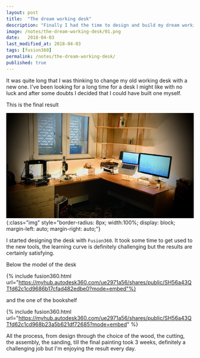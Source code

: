 ```yaml
---
layout: post
title:  "The dream working desk"
description: "Finally I had the time to design and build my dream working desk."
image: /notes/the-dream-working-desk/01.png
date:   2018-04-03
last_modified_at: 2018-04-03
tags: [fusion360]
permalink: /notes/the-dream-working-desk/
published: true
---
```

It was quite long that I was thinking to change my old working desk with a new one.
I've been looking for a long time for a desk I might like with no luck and after some doubts I decided that I could have built one myself.

This is the final result

![image](01.png){:class="img" style="border-radius: 8px; width:100%; display: block; margin-left: auto; margin-right: auto;"}

I started designing the desk with `Fusion360`. It took some time to get used to the new tools, the learning curve is definitely challenging but the results are certainly satisfying.

Below the model of the desk

{% include fusion360.html url="https://myhub.autodesk360.com/ue2971a56/shares/public/SH56a43QTfd62c1cd9686b17cfad482edbe0?mode=embed"%}

and the one of the bookshelf

{% include fusion360.html url="https://myhub.autodesk360.com/ue2971a56/shares/public/SH56a43QTfd62c1cd968b23a5b621df72685?mode=embed" %}

All the process, from design through the choice of the wood, the cutting, the assembly, the sanding, till the final painting took 3 weeks, definitely a challenging job but I'm enjoying the result every day.




